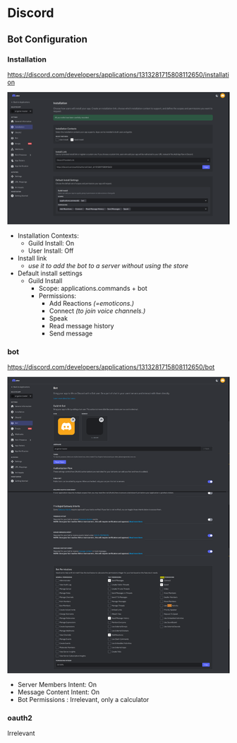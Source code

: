 # Discord

## Bot Configuration 

### Installation

https://discord.com/developers/applications/1313281715808112650/installation

![Discord installation](docs/screencapture-discord-developers-applications-1313281715808112650-installation-2024-12-03-11_54_57.png)

- Installation Contexts: 
    - Guild Install: On 
    - User Install: Off
- Install link
    - _use it to add the bot to a server without using the store_
-  Default install settings
    - Guild Install
        - Scope: applications.commands + bot 
        - Permissions:
            - Add Reactions _(=emoticons.)_
            - Connect _(to join voice channels.)_
            - Speak
            - Read message history
            - Send message

### bot

https://discord.com/developers/applications/1313281715808112650/bot

![Discord bot](docs/screencapture-discord-developers-applications-1313281715808112650-bot-2024-12-03-11_39_20.png)

- Server Members Intent: On
- Message Content Intent: On
- Bot Permissions : Irrelevant, only a calculator

### oauth2

Irrelevant

